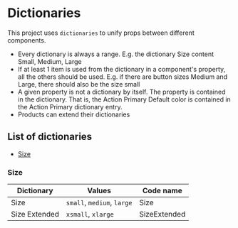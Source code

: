 # Dictionaries

This project uses `dictionaries` to unify props between different components.

- Every dictionary is always a range. E.g. the dictionary Size content Small, Medium, Large
- If at least 1 item is used from the dictionary in a component's property, all the others should be used. E.g. if there are button sizes Medium and Large, there should also be the size small
- A given property is not a dictionary by itself. The property is contained in the dictionary. That is, the Action Primary Default color is contained in the Action Primary dictionary entry.
- Products can extend their dictionaries

## List of dictionaries

- [Size](#size)

### Size

| Dictionary    | Values                     | Code name    |
| ------------- | -------------------------- | ------------ |
| Size          | `small`, `medium`, `large` | Size         |
| Size Extended | `xsmall`, `xlarge`         | SizeExtended |
